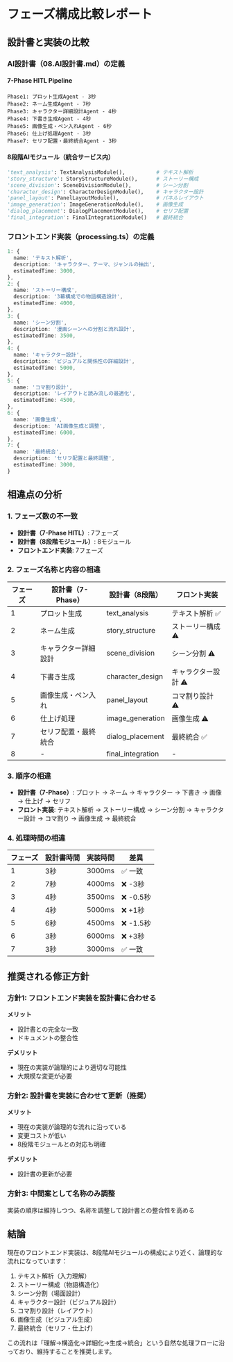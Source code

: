 # フェーズ構成比較レポート

## 設計書と実装の比較

### AI設計書（08.AI設計書.md）の定義

#### 7-Phase HITL Pipeline
```
Phase1: プロット生成Agent - 3秒
Phase2: ネーム生成Agent - 7秒  
Phase3: キャラクター詳細設計Agent - 4秒
Phase4: 下書き生成Agent - 4秒
Phase5: 画像生成・ペン入れAgent - 6秒
Phase6: 仕上げ処理Agent - 3秒
Phase7: セリフ配置・最終統合Agent - 3秒
```

#### 8段階AIモジュール（統合サービス内）
```python
'text_analysis': TextAnalysisModule(),          # テキスト解析
'story_structure': StoryStructureModule(),      # ストーリー構成
'scene_division': SceneDivisionModule(),        # シーン分割
'character_design': CharacterDesignModule(),    # キャラクター設計
'panel_layout': PanelLayoutModule(),            # パネルレイアウト
'image_generation': ImageGenerationModule(),    # 画像生成
'dialog_placement': DialogPlacementModule(),    # セリフ配置
'final_integration': FinalIntegrationModule()   # 最終統合
```

### フロントエンド実装（processing.ts）の定義

```typescript
1: {
  name: 'テキスト解析',
  description: 'キャラクター、テーマ、ジャンルの抽出',
  estimatedTime: 3000,
},
2: {
  name: 'ストーリー構成',
  description: '3幕構成での物語構造設計',
  estimatedTime: 4000,
},
3: {
  name: 'シーン分割',
  description: '漫画シーンへの分割と流れ設計',
  estimatedTime: 3500,
},
4: {
  name: 'キャラクター設計',
  description: 'ビジュアルと関係性の詳細設計',
  estimatedTime: 5000,
},
5: {
  name: 'コマ割り設計',
  description: 'レイアウトと読み流しの最適化',
  estimatedTime: 4500,
},
6: {
  name: '画像生成',
  description: 'AI画像生成と調整',
  estimatedTime: 6000,
},
7: {
  name: '最終統合',
  description: 'セリフ配置と最終調整',
  estimatedTime: 3000,
}
```

## 相違点の分析

### 1. フェーズ数の不一致
- **設計書（7-Phase HITL）**: 7フェーズ
- **設計書（8段階モジュール）**: 8モジュール
- **フロントエンド実装**: 7フェーズ

### 2. フェーズ名称と内容の相違

| フェーズ | 設計書（7-Phase） | 設計書（8段階） | フロント実装 |
|---------|------------------|----------------|-------------|
| 1 | プロット生成 | text_analysis | テキスト解析 ✅ |
| 2 | ネーム生成 | story_structure | ストーリー構成 ⚠️ |
| 3 | キャラクター詳細設計 | scene_division | シーン分割 ⚠️ |
| 4 | 下書き生成 | character_design | キャラクター設計 ⚠️ |
| 5 | 画像生成・ペン入れ | panel_layout | コマ割り設計 ⚠️ |
| 6 | 仕上げ処理 | image_generation | 画像生成 ⚠️ |
| 7 | セリフ配置・最終統合 | dialog_placement | 最終統合 ✅ |
| 8 | - | final_integration | - |

### 3. 順序の相違
- **設計書（7-Phase）**: プロット → ネーム → キャラクター → 下書き → 画像 → 仕上げ → セリフ
- **フロント実装**: テキスト解析 → ストーリー構成 → シーン分割 → キャラクター設計 → コマ割り → 画像生成 → 最終統合

### 4. 処理時間の相違

| フェーズ | 設計書時間 | 実装時間 | 差異 |
|---------|-----------|---------|------|
| 1 | 3秒 | 3000ms | ✅ 一致 |
| 2 | 7秒 | 4000ms | ❌ -3秒 |
| 3 | 4秒 | 3500ms | ❌ -0.5秒 |
| 4 | 4秒 | 5000ms | ❌ +1秒 |
| 5 | 6秒 | 4500ms | ❌ -1.5秒 |
| 6 | 3秒 | 6000ms | ❌ +3秒 |
| 7 | 3秒 | 3000ms | ✅ 一致 |

## 推奨される修正方針

### 方針1: フロントエンド実装を設計書に合わせる
**メリット**
- 設計書との完全な一致
- ドキュメントの整合性

**デメリット**
- 現在の実装が論理的により適切な可能性
- 大規模な変更が必要

### 方針2: 設計書を実装に合わせて更新（推奨）
**メリット**
- 現在の実装が論理的な流れに沿っている
- 変更コストが低い
- 8段階モジュールとの対応も明確

**デメリット**
- 設計書の更新が必要

### 方針3: 中間案として名称のみ調整
実装の順序は維持しつつ、名称を調整して設計書との整合性を高める

## 結論

現在のフロントエンド実装は、8段階AIモジュールの構成により近く、論理的な流れになっています：
1. テキスト解析（入力理解）
2. ストーリー構成（物語構造化）
3. シーン分割（場面設計）
4. キャラクター設計（ビジュアル設計）
5. コマ割り設計（レイアウト）
6. 画像生成（ビジュアル生成）
7. 最終統合（セリフ・仕上げ）

この流れは「理解→構造化→詳細化→生成→統合」という自然な処理フローに沿っており、維持することを推奨します。